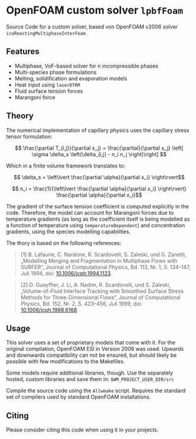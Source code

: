 # OpenFOAM custom solver `lpbfFoam`

Source Code for a custom solver, based von OpenFOAM v2006 solver `icoReactingMultiphaseInterFoam`.

## Features

* Multiphase, VoF-based solver for n incompressible phases
* Multi-species phase formulations
* Melting, solidification and evaporation models
* Heat input using `laserDTRM`
* Fluid surface tension forces
* Marangoni force

## Theory

The numerical implementation of capillary physics uses the capillary stress tensor formulation:

```math
    \frac{\partial T_{i,j}}{\partial x_j} = \frac{\partial}{\partial x_j} \left[ \sigma \delta_s \left(\delta_{i,j} - n_i n_j \right)\right] 
```

Which in a finite volume framework translates to:

```math
    \delta_s = \left\lvert \frac{\partial \alpha}{\partial x_i} \right\rvert
```

```math
    n_i = \frac{1}{\left\lvert \frac{\partial \alpha}{\partial x_i} \right\rvert} \frac{\partial \alpha}{\partial x_i}
```

The gradient of the surface tension coefficient is computed explicitly in the code. Therefore, the model can account for Marangoni forces due to temperature gradients (as long as the coefficient itself is being modelled as a function of temperature using `temperatureDependent`) and concentration gradients, using the species modelling capabilities.

The thory is based on the following references:

> [1] B. Lafaurie, C. Nardone, R. Scardovelli, S. Zaleski, und G. Zanetti, „Modelling Merging and Fragmentation in Multiphase Flows with SURFER“, Journal of Computational Physics, Bd. 113, Nr. 1, S. 134–147, Juli 1994, doi: [10.1006/jcph.1994.1123](http://doi.org/10.1006/jcph.1994.1123).

> [2] D. Gueyffier, J. Li, A. Nadim, R. Scardovelli, und S. Zaleski, „Volume-of-Fluid Interface Tracking with Smoothed Surface Stress Methods for Three-Dimensional Flows“, Journal of Computational Physics, Bd. 152, Nr. 2, S. 423–456, Juli 1999, doi: [10.1006/jcph.1998.6168](http://doi.org/10.1006/jcph.1998.6168).

## Usage

This solver uses a set of proprietary models that come with it. For the original compilation, OpenFOAM ESI in Version 2006 was used. Upwards and downwards compatibility can not be ensured, but should likely be possible with few modifications to the Makefiles.

Some models require additional libraries, though. Use the separately hosted, custom libraries and save them in:
```$WM_PROJECT_USER_DIR/src```

Compile the source code using the `Allwmake` script. Requires the standard set of compilers used by standard OpenFOAM installations.

## Citing

Please consider citing this code when using it in your projects.